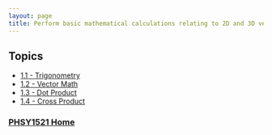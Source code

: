```yaml
---
layout: page
title: Perform basic mathematical calculations relating to 2D and 3D vectors.
---
```


## Topics
* [1.1 - Trigonometry](trigonometry.md)
* [1.2 - Vector Math](vector-math.md)
* [1.3 - Dot Product](dot-product.md)
* [1.4 - Cross Product](cross-product.md)

### [PHSY1521 Home](../)